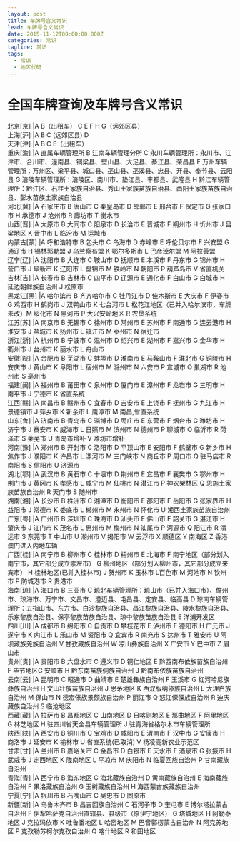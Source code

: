 ```yaml
---
layout: post
title: 车牌号含义常识
lead: 车牌号含义常识
date: 2015-11-12T00:00:00.000Z
categories: 常识
tagline: 常识
tags:
  - 常识
  - 地区代码
---
```


# 全国车牌查询及车牌号含义常识

北京[京] |A B（出租车） C E F H G（远郊区县）<br>
上海[沪] |A B C (远郊区县) D<br>
天津[津] |A B C E（出租车）<br>
重庆[渝] |A 直属车辆管理所 B 江南车辆管理分所 C 永川车辆管理所：永川市、江津市、合川市、潼南县、铜梁县、壁山县、大足县、綦江县、荣昌县 F 万州车辆管理所：万州区、梁平县、城口县、巫山县、巫溪县、忠县、开县、奉节县、云阳县 G 涪陵车辆管理所：涪陵区、南川市、垫江县、丰都县、武隆县 H 黔江车辆管理所：黔江区、石柱土家族自治县、秀山土家族苗族自治县、酉阳土家族苗族自治县、彭水苗族土家族自治县<br>
河北[冀] |A 石家庄市 B 唐山市 C 秦皇岛市 D 邯郸市 E 邢台市 F 保定市 G 张家口市 H 承德市 J 沧州市 R 廊坊市 T 衡水市<br>
山西[晋] |A 太原市 B 大同市 C 阳泉市 D 长治市 E 晋城市 F 朔州市 H 忻州市 J 吕梁地区 K 晋中市 L 临汾市 M 运城市<br>
内蒙古[蒙] |A 呼和浩特市 B 包头市 C 乌海市 D 赤峰市 E 呼伦贝尔市 F 兴安盟 G 通辽市 H 锡林郭勒盟 J 乌兰察布盟 K 鄂尔多斯市 L 巴彦淖尔盟 M 阿拉善盟<br>
辽宁[辽] |A 沈阳市 B 大连市 C 鞍山市 D 抚顺市 E 本溪市 F 丹东市 G 锦州市 H 营口市 J 阜新市 K 辽阳市 L 盘锦市 M 铁岭市 N 朝阳市 P 葫芦岛市 V 省直机关<br>
吉林[吉] |A 长春市 B 吉林市 C 四平市 D 辽源市 E 通化市 F 白山市 G 白城市 H 延边朝鲜族自治州 J 松原市<br>
黑龙江[黑] |A 哈尔滨市 B 齐齐哈尔市 C 牡丹江市 D 佳木斯市 E 大庆市 F 伊春市 G 鸡西市 H 鹤岗市 J 双鸭山市 K 七台河市 L 松花江地区（已并入哈尔滨市，车牌未改）M 绥化市 N 黑河市 P 大兴安岭地区 R 农垦系统<br>
江苏[苏] |A 南京市 B 无锡市 C 徐州市 D 常州市 E 苏州市 F 南通市 G 连云港市 H 淮安市 J 盐城市 K 扬州市 L 镇江市 M 泰州市 N 宿迁市<br>
浙江[浙] |A 杭州市 B 宁波市 C 温州市 D 绍兴市 E 湖州市 F 嘉兴市 G 金华市 H 衢州市 J 台州市 K 丽水市 L 舟山市<br>
安徽[皖] |A 合肥市 B 芜湖市 C 蚌埠市 D 淮南市 E 马鞍山市 F 淮北市 G 铜陵市 H 安庆市 J 黄山市 K 阜阳市 L 宿州市 M 滁州市 N 六安市 P 宣城市 Q 巢湖市 R 池州市 S 亳州市<br>
福建[闽] |A 福州市 B 莆田市 C 泉州市 D 厦门市 E 漳州市 F 龙岩市 G 三明市 H 南平市 J 宁德市 K 省直系统<br>
江西[赣] |A 南昌市 B 赣州市 C 宜春市 D 吉安市 E 上饶市 F 抚州市 G 九江市 H 景德镇市 J 萍乡市 K 新余市 L 鹰潭市 M 南昌,省直系统<br>
山东[鲁] |A 济南市 B 青岛市 C 淄博市 D 枣庄市 E 东营市 F 烟台市 G 潍坊市 H 济宁市 J 泰安市 K 威海市 L 日照市 M 滨州市 N 德州市 P 聊城市 Q 临沂市 R 菏泽市 S 莱芜市 U 青岛市增补 V 潍坊市增补<br>
河南[豫] |A 郑州市 B 开封市 C 洛阳市 D 平顶山市 E 安阳市 F 鹤壁市 G 新乡市 H 焦作市 J 濮阳市 K 许昌市 L 漯河市 M 三门峡市 N 商丘市 P 周口市 Q 驻马店市 R 南阳市 S 信阳市 U 济源市<br>
湖北[鄂] |A 武汉市 B 黄石市 C 十堰市 D 荆州市 E 宜昌市 F 襄樊市 G 鄂州市 H 荆门市 J 黄冈市 K 孝感市 L 咸宁市 M 仙桃市 N 潜江市 P 神农架林区 Q 恩施土家族苗族自治州 R 天门市 S 随州市<br>
湖南[湘] |A 长沙市 B 株洲市 C 湘潭市 D 衡阳市 E 邵阳市 F 岳阳市 G 张家界市 H 益阳市 J 常德市 K 娄底市 L 郴州市 M 永州市 N 怀化市 U 湘西土家族苗族自治州<br>
广东[粤] |A 广州市 B 深圳市 C 珠海市 D 汕头市 E 佛山市 F 韶关市 G 湛江市 H 肇庆市 J 江门市 K 茂名市 L 惠州市 M 梅州市 N 汕尾市 P 河源市 Q 阳江市 R 清远市 S 东莞市 T 中山市 U 潮州市 V 揭阳市 W 云浮市 X 顺德区 Y 南海区 Z 香港澳门进入内地车辆<br>
广西[桂] |A 南宁市 B 柳州市 C 桂林市 D 梧州市 E 北海市 F 南宁地区（部分划入南宁市，其它部分成立崇左市） G 柳州地区（部分划入柳州市，其它部分成立来宾市） H 桂林地区(已并入桂林市) J 贺州市 K 玉林市 L百色市 M 河池市 N 钦州市 P 防城港市 R 贵港市<br>
海南[琼] |A 海口市 B 三亚市 C 琼北车辆管理所：琼山市（已并入海口市）、儋州市、琼海市、万宁市、文昌市、澄迈县、屯昌县、定安县、临高县 D 琼南车辆管理所：五指山市、东方市、白沙黎族自治县、昌江黎族自治县、陵水黎族自治县、乐东黎族自治县、保亭黎族苗族自治县、琼中黎族苗族自治县 E 洋浦开发区<br>
四川[川] |A 成都市 B 绵阳市 C 自贡市 D 攀枝花市 E 泸州市 F 德阳市 H 广元市 J 遂宁市 K 内江市 L 乐山市 M 资阳市 Q 宜宾市 R 南充市 S 达州市 T 雅安市 U 阿坝藏族羌族自治州 V 甘孜藏族自治州 W 凉山彝族自治州 X 广安市 Y 巴中市 Z 眉山市<br>
贵州[贵] |A 贵阳市 B 六盘水市 C 遵义市 D 铜仁地区 E 黔西南布依族苗族自治州 F 毕节地区G 安顺市 H 黔东南苗族侗族自治州 J 黔南布依族苗族自治州<br>
云南[云] |A 昆明市 C 昭通市 D 曲靖市 E 楚雄彝族自治州 F 玉溪市 G 红河哈尼族彝族自治州 H 文山壮族苗族自治州 J 思茅地区 K 西双版纳傣族自治州 L 大理白族自治州 M 保山市 N 德宏傣族景颇族自治州 P 丽江市 Q 怒江傈僳族自治州 R 迪庆藏族自治州 S 临沧地区<br>
西藏[藏] |A 拉萨市 B 昌都地区 C 山南地区 D 日喀则地区 E 那曲地区 F 阿里地区 G 林芝地区 H 驻四川省天全县车辆管理所 J 驻青海省格尔木市车辆管理所<br>
陕西[陕] |A 西安市 B 铜川市 C 宝鸡市 D 咸阳市 E 渭南市 F 汉中市 G 安康市 H 商洛市 J 延安市 K 榆林市 U 省直系统(已取消) V 杨凌高新农业示范区<br>
甘肃[甘] |A 兰州市 B 嘉峪关市 C 金昌市 D 白银市 E 天水市 F 酒泉市 G 张掖市 H 武威市 J 定西地区 K 陇南地区 L 平凉市 M 庆阳市 N 临夏回族自治州 P 甘南藏族自治州<br>
青海[青] |A 西宁市 B 海东地区 C 海北藏族自治州 D 黄南藏族自治州 E 海南藏族自治州 F 果洛藏族自治州 G 玉树藏族自治州 H 海西蒙古族藏族自治州<br>
宁夏[宁] |A 银川市 B 石嘴山市 C 吴忠市 D 固原市<br>
新疆[新] |A 乌鲁木齐市 B 昌吉回族自治州 C 石河子市 D 奎屯市 E 博尔塔拉蒙古自治州 F 伊犁哈萨克自治州直辖县、县级市（原伊宁地区） G 塔城地区 H 阿勒泰地区 J 克拉玛依市 K 吐鲁番地区 L 哈密地区 M 巴音郭楞蒙古自治州 N 阿克苏地区 P 克孜勒苏柯尔克孜自治州 Q 喀什地区 R 和田地区
